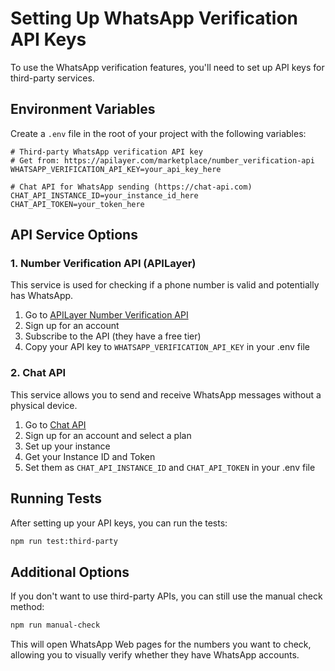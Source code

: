 # Setting Up WhatsApp Verification API Keys

To use the WhatsApp verification features, you'll need to set up API keys for third-party services.

## Environment Variables

Create a `.env` file in the root of your project with the following variables:

```
# Third-party WhatsApp verification API key
# Get from: https://apilayer.com/marketplace/number_verification-api
WHATSAPP_VERIFICATION_API_KEY=your_api_key_here

# Chat API for WhatsApp sending (https://chat-api.com)
CHAT_API_INSTANCE_ID=your_instance_id_here
CHAT_API_TOKEN=your_token_here
```

## API Service Options

### 1. Number Verification API (APILayer)

This service is used for checking if a phone number is valid and potentially has WhatsApp.

1. Go to [APILayer Number Verification API](https://apilayer.com/marketplace/number_verification-api)
2. Sign up for an account
3. Subscribe to the API (they have a free tier)
4. Copy your API key to `WHATSAPP_VERIFICATION_API_KEY` in your .env file

### 2. Chat API

This service allows you to send and receive WhatsApp messages without a physical device.

1. Go to [Chat API](https://chat-api.com)
2. Sign up for an account and select a plan
3. Set up your instance
4. Get your Instance ID and Token
5. Set them as `CHAT_API_INSTANCE_ID` and `CHAT_API_TOKEN` in your .env file

## Running Tests

After setting up your API keys, you can run the tests:

```bash
npm run test:third-party
```

## Additional Options

If you don't want to use third-party APIs, you can still use the manual check method:

```bash
npm run manual-check
```

This will open WhatsApp Web pages for the numbers you want to check, allowing you to visually verify whether they have WhatsApp accounts. 